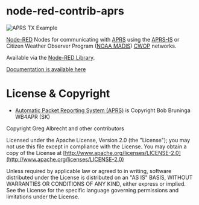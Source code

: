 # node-red-contrib-aprs

![APRS TX Example](https://node-red-contrib-aprs.readthedocs.io/en/latest/img/screenshot-tx-example.png)

[Node-RED](https://www.nodered.org) Nodes for communicating with [APRS](http://www.aprs.org/)
using the [APRS-IS](http://www.aprs-is.net/) or Citizen Weather Observer Program ([NOAA MADIS](https://madis.ncep.noaa.gov/))
[CWOP](http://www.wxqa.com/) networks.

Available via the [Node-RED Library](https://flows.nodered.org/node/node-red-contrib-aprs).

[Documentation is available here](http://node-red-contrib-aprs.rtfd.io/)

# License & Copyright

- <p><a href="http://www.aprs.org">Automatic Packet Reporting System (APRS)</a> is Copyright Bob Bruninga WB4APR (SK)</p>

Copyright Greg Albrecht and other contributors

Licensed under the Apache License, Version 2.0 (the "License");
you may not use this file except in compliance with the License.
You may obtain a copy of the License at [http://www.apache.org/licenses/LICENSE-2.0](http://www.apache.org/licenses/LICENSE-2.0)

Unless required by applicable law or agreed to in writing, software
distributed under the License is distributed on an "AS IS" BASIS,
WITHOUT WARRANTIES OR CONDITIONS OF ANY KIND, either express or implied.
See the License for the specific language governing permissions and
limitations under the License.
